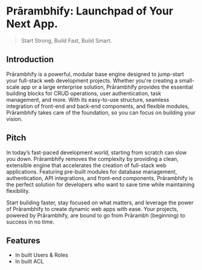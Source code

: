 # Prārambhify: Launchpad of Your Next App.

> Start Strong, Build Fast, Build Smart.

## Introduction

Prārambhify is a powerful, modular base engine designed to jump-start your full-stack web development projects. Whether you're creating a small-scale app or a large enterprise solution, Prārambhify provides the essential building blocks for CRUD operations, user authentication, task management, and more. With its easy-to-use structure, seamless integration of front-end and back-end components, and flexible modules, Prārambhify takes care of the foundation, so you can focus on building your vision.

## Pitch

In today’s fast-paced development world, starting from scratch can slow you down. Prārambhify removes the complexity by providing a clean, extensible engine that accelerates the creation of full-stack web applications. Featuring pre-built modules for database management, authentication, API integrations, and front-end components, Prārambhify is the perfect solution for developers who want to save time while maintaining flexibility.

Start building faster, stay focused on what matters, and leverage the power of Prārambhify to create dynamic web apps with ease. Your projects, powered by Prārambhify, are bound to go from Prārambh (beginning) to success in no time.

## Features

- In built Users & Roles
- In built ACL
